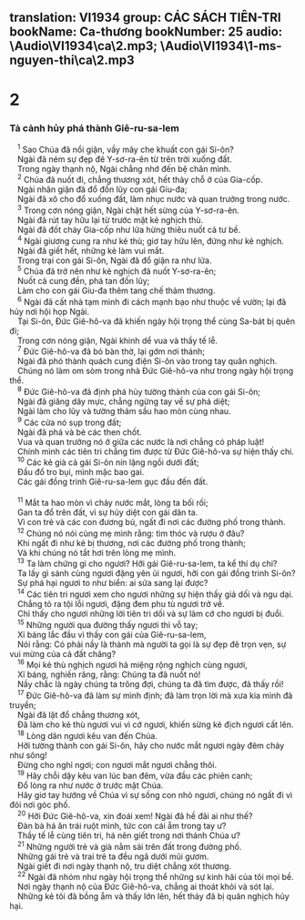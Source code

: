 translation: VI1934
group: CÁC SÁCH TIÊN-TRI
bookName: Ca-thương 
bookNumber: 25
audio: \Audio\VI1934\ca\2.mp3; \Audio\VI1934\1-ms-nguyen-thi\ca\2.mp3
-------

<div class="title"><h1>2</h1><h3>Tả cảnh hủy phá thành Giê-ru-sa-lem</h3></div>
<span class="verse ca_2_1"> <sup>1</sup> Sao Chúa đã nổi giận, vầy mây che khuất con gái Si-ôn? <br/> Ngài đã ném sự đẹp đẽ Y-sơ-ra-ên từ trên trời xuống đất. <br/> Trong ngày thạnh nộ, Ngài chẳng nhớ đến bệ chân mình. <br/></span>
<span class="verse ca_2_2"> <sup>2</sup> Chúa đã nuốt đi, chẳng thương xót, hết thảy chỗ ở của Gia-cốp. <br/> Ngài nhân giận đã đổ đồn lũy con gái Giu-đa; <br/> Ngài đã xô cho đổ xuống đất, làm nhục nước và quan trưởng trong nước. <br/></span>
<span class="verse ca_2_3"> <sup>3</sup> Trong cơn nóng giận, Ngài chặt hết sừng của Y-sơ-ra-ên. <br/> Ngài đã rút tay hữu lại từ trước mặt kẻ nghịch thù. <br/> Ngài đã đốt cháy Gia-cốp như lửa hừng thiêu nuốt cả tư bề. <br/></span>
<span class="verse ca_2_4"> <sup>4</sup> Ngài giương cung ra như kẻ thù; giơ tay hữu lên, đứng như kẻ nghịch. <br/> Ngài đã giết hết, những kẻ làm vui mắt. <br/> Trong trại con gái Si-ôn, Ngài đã đổ giận ra như lửa. <br/></span>
<span class="verse ca_2_5"> <sup>5</sup> Chúa đã trở nên như kẻ nghịch đã nuốt Y-sơ-ra-ên; <br/> Nuốt cả cung đền, phá tan đồn lũy; <br/> Làm cho con gái Giu-đa thêm tang chế thảm thương. <br/></span>
<span class="verse ca_2_6"> <sup>6</sup> Ngài đã cất nhà tạm mình đi cách mạnh bạo như thuộc về vườn; lại đã hủy nơi hội họp Ngài. <br/> Tại Si-ôn, Đức Giê-hô-va đã khiến ngày hội trọng thể cùng Sa-bát bị quên đi; <br/> Trong cơn nóng giận, Ngài khinh dể vua và thầy tế lễ. <br/></span>
<span class="verse ca_2_7"> <sup>7</sup> Đức Giê-hô-va đã bỏ bàn thờ, lại gớm nơi thánh; <br/> Ngài đã phó thành quách cung điện Si-ôn vào trong tay quân nghịch. <br/> Chúng nó làm om sòm trong nhà Đức Giê-hô-va như trong ngày hội trọng thể. <br/></span>
<span class="verse ca_2_8"> <sup>8</sup> Đức Giê-hô-va đã định phá hủy tường thành của con gái Si-ôn; <br/> Ngài đã giăng dây mực, chẳng ngừng tay về sự phá diệt; <br/> Ngài làm cho lũy và tường thảm sầu hao mòn cùng nhau. <br/></span>
<span class="verse ca_2_9"> <sup>9</sup> Các cửa nó sụp trong đất; <br/> Ngài đã phá và bẻ các then chốt. <br/> Vua và quan trưởng nó ở giữa các nước là nơi chẳng có pháp luật! <br/> Chính mình các tiên tri chẳng tìm được từ Đức Giê-hô-va sự hiện thấy chi. <br/></span>
<span class="verse ca_2_10"> <sup>10</sup> Các kẻ già cả gái Si-ôn nín lặng ngồi dưới đất; <br/> Đầu đổ tro bụi, mình mặc bao gai. <br/> Các gái đồng trinh Giê-ru-sa-lem gục đầu đến đất. <br/> <br/></span>
<span class="verse ca_2_11"> <sup>11</sup> Mắt ta hao mòn vì chảy nước mắt, lòng ta bối rối; <br/> Gan ta đổ trên đất, vì sự hủy diệt con gái dân ta. <br/> Vì con trẻ và các con đương bú, ngất đi nơi các đường phố trong thành. <br/></span>
<span class="verse ca_2_12"> <sup>12</sup> Chúng nó nói cùng mẹ mình rằng: tìm thóc và rượu ở đâu? <br/> Khi ngất đi như kẻ bị thương, nơi các đường phố trong thành; <br/> Và khi chúng nó tắt hơi trên lòng mẹ mình. <br/></span>
<span class="verse ca_2_13"> <sup>13</sup> Ta làm chứng gì cho ngươi? Hỡi gái Giê-ru-sa-lem, ta kể thí dụ chi? <br/> Ta lấy gì sánh cùng ngươi đặng yên ủi ngươi, hỡi con gái đồng trinh Si-ôn? <br/> Sự phá hại ngươi to như biển: ai sửa sang lại được? <br/></span>
<span class="verse ca_2_14"> <sup>14</sup> Các tiên tri ngươi xem cho ngươi những sự hiện thấy giả dối và ngu dại. <br/> Chẳng tỏ ra tội lỗi ngươi, đặng đem phu tù ngươi trở về. <br/> Chỉ thấy cho ngươi những lời tiên tri dối và sự làm cớ cho ngươi bị đuổi. <br/></span>
<span class="verse ca_2_15"> <sup>15</sup> Những người qua đường thấy ngươi thì vỗ tay; <br/> Xỉ báng lắc đầu vì thấy con gái của Giê-ru-sa-lem, <br/> Nói rằng: Có phải nầy là thành mà người ta gọi là sự đẹp đẽ trọn vẹn, sự vui mừng của cả đất chăng? <br/></span>
<span class="verse ca_2_16"> <sup>16</sup> Mọi kẻ thù nghịch ngươi hả miệng rộng nghịch cùng ngươi, <br/> Xỉ báng, nghiến răng, rằng: Chúng ta đã nuốt nó! <br/> Nầy chắc là ngày chúng ta trông đợi, chúng ta đã tìm được, đã thấy rồi! <br/></span>
<span class="verse ca_2_17"> <sup>17</sup> Đức Giê-hô-va đã làm sự mình định; đã làm trọn lời mà xưa kia mình đã truyền; <br/> Ngài đã lật đổ chẳng thương xót, <br/> Đã làm cho kẻ thù ngươi vui vì cớ ngươi, khiến sừng kẻ địch ngươi cất lên. <br/></span>
<span class="verse ca_2_18"> <sup>18</sup> Lòng dân ngươi kêu van đến Chúa. <br/> Hỡi tường thành con gái Si-ôn, hãy cho nước mắt ngươi ngày đêm chảy như sông! <br/> Đừng cho nghỉ ngơi; con ngươi mắt ngươi chẳng thôi. <br/></span>
<span class="verse ca_2_19"> <sup>19</sup> Hãy chỗi dậy kêu van lúc ban đêm, vừa đầu các phiên canh; <br/> Đổ lòng ra như nước ở trước mặt Chúa. <br/> Hãy giơ tay hướng về Chúa vì sự sống con nhỏ ngươi, chúng nó ngất đi vì đói nơi góc phố. <br/></span>
<span class="verse ca_2_20"> <sup>20</sup> Hỡi Đức Giê-hô-va, xin đoái xem! Ngài đã hề đãi ai như thế? <br/> Đàn bà há ăn trái ruột mình, tức con cái ẵm trong tay ư? <br/> Thầy tế lễ cùng tiên tri, há nên giết trong nơi thánh Chúa ư? <br/></span>
<span class="verse ca_2_21"> <sup>21</sup> Những người trẻ và già nằm sải trên đất trong đường phố. <br/> Những gái trẻ và trai trẻ ta đều ngã dưới mũi gươm. <br/> Ngài giết đi nơi ngày thạnh nộ, tru diệt chẳng xót thương. <br/></span>
<span class="verse ca_2_22"> <sup>22</sup> Ngài đã nhóm như ngày hội trọng thể những sự kinh hãi của tôi mọi bề. <br/> Nơi ngày thạnh nộ của Đức Giê-hô-va, chẳng ai thoát khỏi và sót lại. <br/> Những kẻ tôi đã bồng ẵm và thấy lớn lên, hết thảy đã bị quân nghịch hủy hại. <br/></span>
